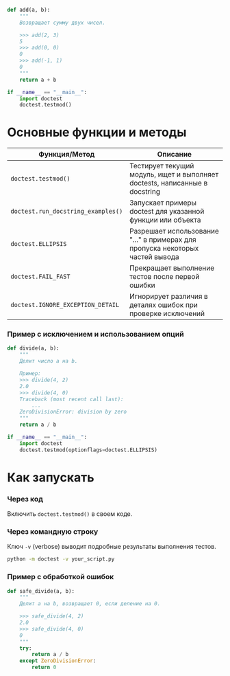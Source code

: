 ```python
def add(a, b):
    """
    Возвращает сумму двух чисел.

    >>> add(2, 3)
    5
    >>> add(0, 0)
    0
    >>> add(-1, 1)
    0
    """
    return a + b

if __name__ == "__main__":
    import doctest
    doctest.testmod()
```

# Основные функции и методы

| Функция/Метод                      | Описание                                                                      |
|------------------------------------|-------------------------------------------------------------------------------|
| `doctest.testmod()`                | Тестирует текущий модуль, ищет и выполняет doctests, написанные в docstring   |
| `doctest.run_docstring_examples()` | Запускает примеры doctest для указанной функции или объекта                   |
| `doctest.ELLIPSIS`                 | Разрешает использование "..." в примерах для пропуска некоторых частей вывода |
| `doctest.FAIL_FAST`                | Прекращает выполнение тестов после первой ошибки                              |
| `doctest.IGNORE_EXCEPTION_DETAIL`  | Игнорирует различия в деталях ошибок при проверке исключений                  |

### Пример с исключением и использованием опций

```python
def divide(a, b):
    """
    Делит число a на b.

    Пример:
    >>> divide(4, 2)
    2.0
    >>> divide(4, 0)
    Traceback (most recent call last):
        ...
    ZeroDivisionError: division by zero
    """
    return a / b

if __name__ == "__main__":
    import doctest
    doctest.testmod(optionflags=doctest.ELLIPSIS)
```

# Как запускать

### Через код
Включить `doctest.testmod()` в своем коде.

### Через командную строку
Ключ `-v` (verbose) выводит подробные результаты выполнения тестов.
```bash
python -m doctest -v your_script.py
```

### Пример с обработкой ошибок

```python
def safe_divide(a, b):
    """
    Делит a на b, возвращает 0, если деление на 0.

    >>> safe_divide(4, 2)
    2.0
    >>> safe_divide(4, 0)
    0
    """
    try:
        return a / b
    except ZeroDivisionError:
        return 0
```
